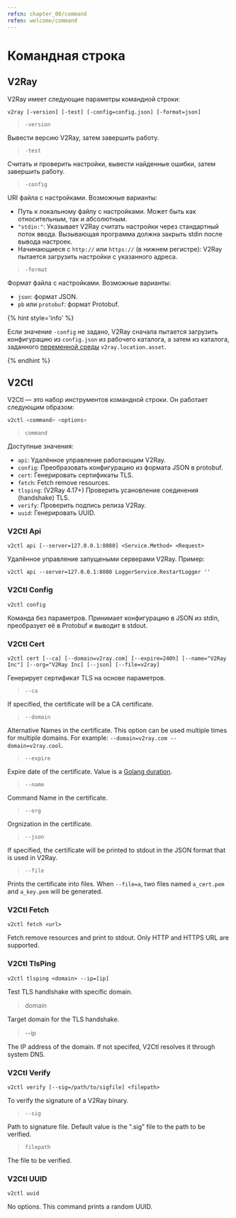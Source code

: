 ```yaml
---
refcn: chapter_00/command
refen: welcome/command
---
```


# Командная строка

## V2Ray

V2Ray имеет следующие параметры командной строки:

```shell
v2ray [-version] [-test] [-config=config.json] [-format=json]
```

> `-version`

Вывести версию V2Ray, затем завершить работу.

> `-test`

Считать и проверить настройки, вывести найденные ошибки, затем завершить работу.

> `-config`

URI файла с настройками. Возможные варианты:

* Путь к локальному файлу с настройками. Может быть как относительным, так и абсолютным.
* `"stdin:"`: Указывает V2Ray считать настройки через стандартный поток ввода. Вызывающая программа должна закрыть stdin после вывода настроек.
* Начинающиеся с `http://` или `https://` (в нижнем регистре): V2Ray пытается загрузить настройки с указанного адреса.

> `-format`

Формат файла с настройками. Возможные варианты:

* `json`: формат JSON.
* `pb` или `protobuf`: формат Protobuf.

{% hint style='info' %}

Если значение `-config` не задано, V2Ray сначала пытается загрузить конфигурацию из `config.json` из рабочего каталога, а затем из каталога, заданного [переменной среды](../configuration/env.md) `v2ray.location.asset`.

{% endhint %}

## V2Ctl

V2Ctl — это набор инструментов командной строки. Он работает следующим образом:

```bash
v2ctl <command> <options>
```

> `command`

Доступные значения:

* `api`: Удалённое управление работающим V2Ray.
* `config`: Преобразовать конфигурацию из формата JSON в protobuf.
* `cert`: Генерировать сертификаты TLS.
* `fetch`: Fetch remove resources.
* `tlsping`: (V2Ray 4.17+) Проверить усановление соединения (handshake) TLS.
* `verify`: Проверить подпись релиза V2Ray.
* `uuid`: Генерировать UUID.

### V2Ctl Api

`v2ctl api [--server=127.0.0.1:8080] <Service.Method> <Request>`

Удалённое управление запущеными серверами V2Ray. Пример:

`v2ctl api --server=127.0.0.1:8080 LoggerService.RestartLogger ''`

### V2Ctl Config

`v2ctl config`

Команда без параметров. Принимает конфигурацию в JSON из stdin, преобразует её в Protobuf и выводит в stdout.

### V2Ctl Cert

`v2ctl cert [--ca] [--domain=v2ray.com] [--expire=240h] [--name="V2Ray Inc"] [--org="V2Ray Inc] [--json] [--file=v2ray]`

Генерирует сертификат TLS на основе параметров.

> `--ca`

If specified, the certificate will be a CA certificate.

> `--domain`

Alternative Names in the certificate. This option can be used multiple times for multiple domains. For example: `--domain=v2ray.com --domain=v2ray.cool`.

> `--expire`

Expire date of the certificate. Value is a [Golang duration](https://golang.org/pkg/time/#ParseDuration).

> `--name`

Command Name in the certificate.

> `--org`

Orgnization in the certificate.

> `--json`

If specified, the certificate will be printed to stdout in the JSON format that is used in V2Ray.

> `--file`

Prints the certificate into files. When `--file=a`, two files named `a_cert.pem` and `a_key.pem` will be generated.

### V2Ctl Fetch

`v2ctl fetch <url>`

Fetch remove resources and print to stdout. Only HTTP and HTTPS URL are supported.

### V2Ctl TlsPing

`v2ctl tlsping <domain> --ip=[ip]`

Test TLS handlshake with specific domain.

> domain

Target domain for the TLS handshake.

> --ip

The IP address of the domain. If not specifed, V2Ctl resolves it through system DNS.

### V2Ctl Verify

`v2ctl verify [--sig=/path/to/sigfile] <filepath>`

To verify the signature of a V2Ray binary.

> `--sig`

Path to signature file. Default value is the ".sig" file to the path to be verified.

> `filepath`

The file to be verified.

### V2Ctl UUID

`v2ctl uuid`

No options. This command prints a random UUID.
